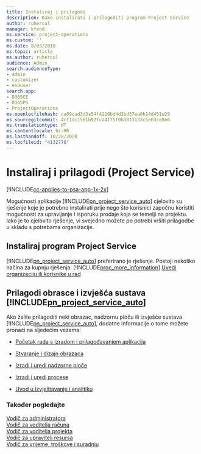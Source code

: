 ```yaml
---
title: Instaliraj i prilagodi
description: Kako instalirati i prilagoditi program Project Service
author: ruhercul
manager: kfend
ms.service: project-operations
ms.custom: ''
ms.date: 8/03/2018
ms.topic: article
ms.author: ruhercul
audience: Admin
search.audienceType:
- admin
- customizer
- enduser
search.app:
- D365CE
- D365PS
- ProjectOperations
ms.openlocfilehash: ca09cad3d3a54f4210bd4d2bd37ea0b14d451e29
ms.sourcegitcommit: 4cf1dc1561b92fca4175f0b3813133c5e63ce8e6
ms.translationtype: HT
ms.contentlocale: hr-HR
ms.lasthandoff: 10/28/2020
ms.locfileid: "4132778"
---
```

# <a name="install-and-customize-project-service"></a>Instaliraj i prilagodi (Project Service)

[!INCLUDE[cc-applies-to-psa-app-1x-2x](../includes/cc-applies-to-psa-app-1x-2x.md)]

Mogućnosti aplikacije [!INCLUDE[pn_project_service_auto](../includes/pn-project-service-auto.md)] cjelovito su rješenje koje je potrebno instalirati prije nego što korisnici započnu koristiti mogućnosti za upravljanje i isporuku prodaje koja se temelji na projektu. Iako je to cjelovito rješenje, vi svejedno možete po potrebi vršiti prilagodbe u skladu s potrebama organizacije.  
<!-- TODO: I expect to find the information on how to get and install this here. Please find that and add it here. Same for Project Service.--> 
  
## <a name="install-project-service"></a>Instaliraj program Project Service  
 [!INCLUDE[pn_project_service_auto](../includes/pn-project-service-auto.md)] preferirano je rješenje. Postoji nekoliko načina za kupnju rješenja. [!INCLUDE[proc_more_information](../includes/proc-more-information.md)] [Uvedi organizaciju ili korisnike u rad](https://docs.microsoft.com/dynamics365/customerengagement/on-premises/admin/onboard-your-organization-and-users-to-dynamics-365-online)  
  
## <a name="customize-pn_project_service_auto-forms-and-reports"></a>Prilagodi obrasce i izvješća sustava [!INCLUDE[pn_project_service_auto](../includes/pn-project-service-auto.md)]  
 Ako želite prilagoditi neki obrazac, nadzornu ploču ili izvješće sustava [!INCLUDE[pn_project_service_auto](../includes/pn-project-service-auto.md)], dodatne informacije o tome možete pronaći na sljedećim vezama:  
  
- [Početak rada s izradom i prilagođavanjem aplikacija](https://docs.microsoft.com/dynamics365/customerengagement/on-premises/customize/getting-started-customization)  
  
- [Stvaranje i dizajn obrazaca](https://docs.microsoft.com/dynamics365/customerengagement/on-premises/customize/create-design-forms)  
  
- [Izradi i uredi nadzorne ploče](https://docs.microsoft.com/dynamics365/customerengagement/on-premises/customize/create-edit-dashboards)  
  
- [Izradi i uredi procese](https://docs.microsoft.com/dynamics365/customerengagement/on-premises/customize/guide-staff-through-common-tasks-processes)  
  
- [Uvod u izvještavanje i analitiku](https://docs.microsoft.com/dynamics365/customerengagement/on-premises/analytics/reporting-analytics-with-dynamics-365)  
  
### <a name="see-also"></a>Također pogledajte  
 [Vodič za administratora](../psa/admin-guide.md)   
 [Vodič za voditelja računa](../psa/account-manager-guide.md)   
 [Vodič za voditelja projekta](../psa/project-manager-guide.md)   
 [Vodič za upravitelj resursa](../psa/resource-manager-guide.md)   
 [Vodič za vrijeme, troškove i suradnju](../psa/time-expense-collaboration-guide.md)
